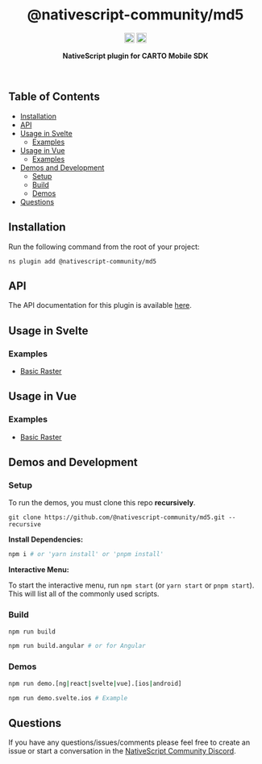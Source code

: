 <!-- ⚠️ This README has been generated from the file(s) "blueprint.md" ⚠️--><!-- ⚠️ This README has been generated from the file(s) "blueprint.md" ⚠️-->
<!--  !!!!!!!!!!!!!!!!!!!!!!!!!!!!!!!!!!!!!!!!!!!!!!!!!!!!!!!!!!!!!!!
      !!!!!!!!!!!!!!!!!!!!!!!!!!!!!!!!!!!!!!!!!!!!!!!!!!!!!!!!!!!!!!!
      !!!!!!!!!!!!!!!!!!!!!!!!!!!!!!!!!!!!!!!!!!!!!!!!!!!!!!!!!!!!!!!
      !!!!!!!!!!!!!!!!!!!!!!!!!!!!!!!!!!!!!!!!!!!!!!!!!!!!!!!!!!!!!!!
      !!!!!!!!!!!!!!!!!!!!!!!!!!!!!!!!!!!!!!!!!!!!!!!!!!!!!!!!!!!!!!!
      !!!!!!!!!!!!!!!!!!!!!!!!!!!!!!!!!!!!!!!!!!!!!!!!!!!!!!!!!!!!!!!
      !!!!!!!!!!!!!!!!!!!!!!!!!!!!!!!!!!!!!!!!!!!!!!!!!!!!!!!!!!!!!!!
      !!!!!!!!!!!!!!!!!!!!!!!!!!!!!!!!!!!!!!!!!!!!!!!!!!!!!!!!!!!!!!!
      !!!!!!!!!!!!!!!!!!!!!!!!!!!!!!!!!!!!!!!!!!!!!!!!!!!!!!!!!!!!!!!
      DO NOT EDIT THIS READEME DIRECTLY! Edit "bluesprint.md" instead.
      !!!!!!!!!!!!!!!!!!!!!!!!!!!!!!!!!!!!!!!!!!!!!!!!!!!!!!!!!!!!!!!
      !!!!!!!!!!!!!!!!!!!!!!!!!!!!!!!!!!!!!!!!!!!!!!!!!!!!!!!!!!!!!!!
      !!!!!!!!!!!!!!!!!!!!!!!!!!!!!!!!!!!!!!!!!!!!!!!!!!!!!!!!!!!!!!!
      !!!!!!!!!!!!!!!!!!!!!!!!!!!!!!!!!!!!!!!!!!!!!!!!!!!!!!!!!!!!!!!
      !!!!!!!!!!!!!!!!!!!!!!!!!!!!!!!!!!!!!!!!!!!!!!!!!!!!!!!!!!!!!!!
      !!!!!!!!!!!!!!!!!!!!!!!!!!!!!!!!!!!!!!!!!!!!!!!!!!!!!!!!!!!!!!!
      !!!!!!!!!!!!!!!!!!!!!!!!!!!!!!!!!!!!!!!!!!!!!!!!!!!!!!!!!!!!!!!
      !!!!!!!!!!!!!!!!!!!!!!!!!!!!!!!!!!!!!!!!!!!!!!!!!!!!!!!!!!!!!!!
      !!!!!!!!!!!!!!!!!!!!!!!!!!!!!!!!!!!!!!!!!!!!!!!!!!!!!!!!!!!!!!! -->
<h1 align="center">@nativescript-community/md5</h1>
<p align="center">
		<a href="https://npmcharts.com/compare/@nativescript-community/md5?minimal=true"><img alt="Downloads per month" src="https://img.shields.io/npm/dm/@nativescript-community/md5.svg" height="20"/></a>
<a href="https://www.npmjs.com/package/@nativescript-community/md5"><img alt="NPM Version" src="https://img.shields.io/npm/v/@nativescript-community/md5.svg" height="20"/></a>
	</p>

<p align="center">
  <b>NativeScript plugin for CARTO Mobile SDK</b></br>
  <sub><sub>
</p>

<br />



[](#table-of-contents)


[](#table-of-contents)

## Table of Contents

* [Installation](#installation)
* [API](#api)
* [Usage in Svelte](#usage-in-svelte)
	* [Examples](#examples)
* [Usage in Vue](#usage-in-vue)
	* [Examples](#examples-1)
* [Demos and Development](#demos-and-development)
	* [Setup](#setup)
	* [Build](#build)
	* [Demos](#demos)
* [Questions](#questions)


[](#installation)


[](#installation)

## Installation
Run the following command from the root of your project:

`ns plugin add @nativescript-community/md5`


[](#api)


[](#api)

## API

The API documentation for this plugin is available [here](https://nativescript-community.github.io/md5/).


[](#usage-in-svelte)


[](#usage-in-svelte)

## Usage in Svelte

### Examples

- [Basic Raster](demo-snippets/svelte/BasicRaster.svelte)


[](#usage-in-vue)


[](#usage-in-vue)

## Usage in Vue

### Examples

- [Basic Raster](demo-snippets/vue/BasicRaster.vue)


[](#demos-and-development)


[](#demos-and-development)

## Demos and Development


### Setup

To run the demos, you must clone this repo **recursively**.

```
git clone https://github.com/@nativescript-community/md5.git --recursive
```

**Install Dependencies:**
```bash
npm i # or 'yarn install' or 'pnpm install'
```

**Interactive Menu:**

To start the interactive menu, run `npm start` (or `yarn start` or `pnpm start`). This will list all of the commonly used scripts.

### Build

```bash
npm run build

npm run build.angular # or for Angular
```

### Demos

```bash
npm run demo.[ng|react|svelte|vue].[ios|android]

npm run demo.svelte.ios # Example
```

[](#questions)


[](#questions)

## Questions

If you have any questions/issues/comments please feel free to create an issue or start a conversation in the [NativeScript Community Discord](https://nativescript.org/discord).